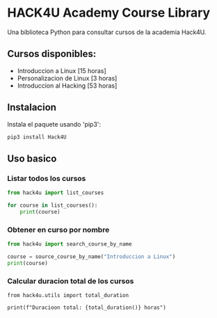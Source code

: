 # HACK4U Academy Course Library

Una biblioteca Python para consultar cursos de la academia Hack4U.

## Cursos disponibles:

- Introduccion a Linux [15 horas]
- Personalizacion de Linux [3 horas]
- Introduccion al Hacking [53 horas]

## Instalacion

Instala el paquete usando 'pip3':

```python
pip3 install Hack4U
```

## Uso basico

### Listar todos los cursos

```python
from hack4u import list_courses

for course in list_courses():
    print(course)
```

### Obtener en curso por nombre

```python
from hack4u import search_course_by_name

course = source_course_by_name("Introduccion a Linux")
print(course)
```

### Calcular duracion total de los cursos

```python3
from hack4u.utils import total_duration

print(f"Duracioon total: {total_duration()} horas")
```

